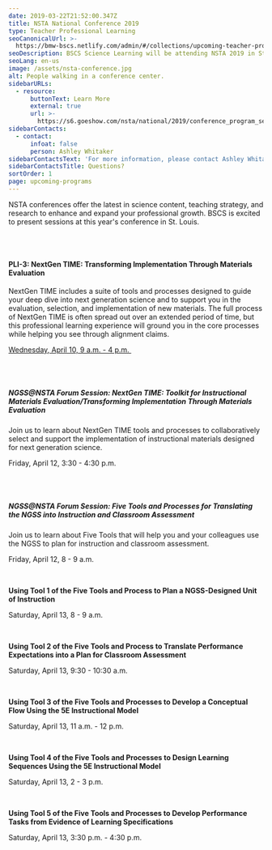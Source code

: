 ```yaml
---
date: 2019-03-22T21:52:00.347Z
title: NSTA National Conference 2019
type: Teacher Professional Learning
seoCanonicalUrl: >-
  https://bmw-bscs.netlify.com/admin/#/collections/upcoming-teacher-professional-learning/nsta-national-conference-2019
seoDescription: BSCS Science Learning will be attending NSTA 2019 in St. Louis.
seoLang: en-us
image: /assets/nsta-conference.jpg
alt: People walking in a conference center.
sidebarURLs:
  - resource:
      buttonText: Learn More
      external: true
      url: >-
        https://s6.goeshow.com/nsta/national/2019/conference_program_sessions.cfm
sidebarContacts:
  - contact:
      infoat: false
      person: Ashley Whitaker
sidebarContactsText: 'For more information, please contact Ashley Whitaker.'
sidebarContactsTitle: Questions?
sortOrder: 1
page: upcoming-programs
---
```

NSTA conferences offer the latest in science content, teaching strategy, and research to enhance and expand your professional growth. BSCS is excited to present sessions at this year's conference in St. Louis.

<br />
<br />

#### PLI-3: NextGen TIME: Transforming Implementation Through Materials Evaluation

NextGen TIME includes a suite of tools and processes designed to guide your deep dive into next generation science and to support you in the evaluation, selection, and implementation of new materials. The full process of NextGen TIME is often spread out over an extended period of time, but this professional learning experience will ground you in the core processes while helping you see through alignment claims.

<a href="https://www.nsta.org/conferences/pli/2019pli03.aspx" target="_blank" rel="noopener noreferrer">Wednesday, April 10, 9 a.m. - 4 p.m.&nbsp;<sup><i style="font-size: .65rem;" class="fas fa-external-link-alt"></i></sup></a>

<br />
<br />

##### NGSS@NSTA Forum Session: NextGen TIME: Toolkit for Instructional Materials Evaluation/Transforming Implementation Through Materials Evaluation

Join us to learn about NextGen TIME tools and processes to collaboratively select and support the implementation of instructional materials designed for next generation science.

Friday, April 12, 3:30 - 4:30 p.m.

<br>
</br>

##### NGSS@NSTA Forum Session: Five Tools and Processes for Translating the NGSS into Instruction and Classroom Assessment

Join us to learn about Five Tools that will help you and your colleagues use the NGSS to plan for instruction and classroom assessment.

Friday, April 12, 8 - 9 a.m.

<br />

**Using Tool 1 of the Five Tools and Process to Plan a NGSS-Designed Unit of Instruction**

Saturday, April 13, 8 - 9 a.m.

<br />

**Using Tool 2 of the Five Tools and Process to Translate Performance Expectations into a Plan for Classroom Assessment**

Saturday, April 13, 9:30 - 10:30 a.m.

<br />

**Using Tool 3 of the Five Tools and Processes to Develop a Conceptual Flow Using the 5E Instructional Model**

Saturday, April 13, 11 a.m. - 12 p.m.

<br />

**Using Tool 4 of the Five Tools and Processes to Design Learning Sequences Using the 5E Instructional Model**

Saturday, April 13, 2 - 3 p.m.

<br />

**Using Tool 5 of the Five Tools and Processes to Develop Performance Tasks from Evidence of Learning Specifications**

Saturday, April 13, 3:30 p.m. - 4:30 p.m.
